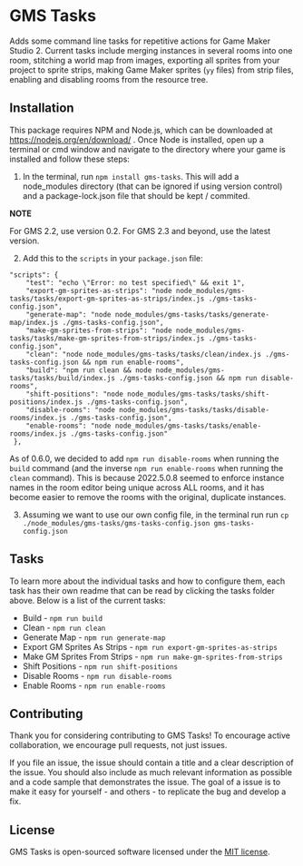 # GMS Tasks

Adds some command line tasks for repetitive actions for Game Maker Studio 2.  Current tasks include merging instances in several rooms into one room, stitching a world map from images, exporting all sprites from your project to sprite strips, making Game Maker sprites (`yy` files) from strip files, enabling and disabling rooms from the resource tree.

## Installation

This package requires NPM and Node.js, which can be downloaded at https://nodejs.org/en/download/ .  Once Node is installed, open up a terminal or cmd window and navigate to the directory where your game is installed and follow these steps:

1. In the terminal, run `npm install gms-tasks`.  This will add a node_modules directory (that can be ignored if using version control) and a package-lock.json file that should be kept / commited.

**NOTE**

For GMS 2.2, use version 0.2.
For GMS 2.3 and beyond, use the latest version.

2. Add this to the `scripts` in your `package.json` file:
```
"scripts": {
    "test": "echo \"Error: no test specified\" && exit 1",
    "export-gm-sprites-as-strips": "node node_modules/gms-tasks/tasks/export-gm-sprites-as-strips/index.js ./gms-tasks-config.json",
    "generate-map": "node node_modules/gms-tasks/tasks/generate-map/index.js ./gms-tasks-config.json",
    "make-gm-sprites-from-strips": "node node_modules/gms-tasks/tasks/make-gm-sprites-from-strips/index.js ./gms-tasks-config.json",
    "clean": "node node_modules/gms-tasks/tasks/clean/index.js ./gms-tasks-config.json && npm run enable-rooms",
    "build": "npm run clean && node node_modules/gms-tasks/tasks/build/index.js ./gms-tasks-config.json && npm run disable-rooms",
    "shift-positions": "node node_modules/gms-tasks/tasks/shift-positions/index.js ./gms-tasks-config.json",
    "disable-rooms": "node node_modules/gms-tasks/tasks/disable-rooms/index.js ./gms-tasks-config.json",
    "enable-rooms": "node node_modules/gms-tasks/tasks/enable-rooms/index.js ./gms-tasks-config.json"
 },
 ```
 
As of 0.6.0, we decided to add `npm run disable-rooms` when running the `build` command (and the inverse `npm run enable-rooms` when running the `clean` command).  This is because 2022.5.0.8 seemed to enforce instance names in the room editor being unique across ALL rooms, and it has become easier to remove the rooms with the original, duplicate instances.
 
3. Assuming we want to use our own config file, in the terminal run run `cp ./node_modules/gms-tasks/gms-tasks-config.json gms-tasks-config.json`

## Tasks

To learn more about the individual tasks and how to configure them, each task has their own readme that can be read by clicking the tasks folder above.  Below is a list of the current tasks:

* Build - `npm run build`
* Clean - `npm run clean`
* Generate Map - `npm run generate-map`
* Export GM Sprites As Strips - `npm run export-gm-sprites-as-strips`
* Make GM Sprites From Strips - `npm run make-gm-sprites-from-strips`
* Shift Positions - `npm run shift-positions`
* Disable Rooms - `npm run disable-rooms`
* Enable Rooms - `npm run enable-rooms`

## Contributing

Thank you for considering contributing to GMS Tasks! To encourage active collaboration, we encourage pull requests, not just issues.

If you file an issue, the issue should contain a title and a clear description of the issue. You should also include as much relevant information as possible and a code sample that demonstrates the issue. The goal of a issue is to make it easy for yourself - and others - to replicate the bug and develop a fix.

## License

GMS Tasks is open-sourced software licensed under the [MIT license](http://opensource.org/licenses/MIT).
